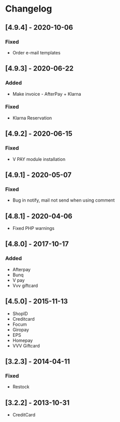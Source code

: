 # Changelog  

## [4.9.4] - 2020-10-06
### Fixed  
- Order e-mail templates  

## [4.9.3] - 2020-06-22
### Added  
- Make invoice - AfterPay + Klarna  

### Fixed  
- Klarna Reservation  

## [4.9.2] - 2020-06-15
### Fixed  
- V PAY module installation  

## [4.9.1] - 2020-05-07
### Fixed  
- Bug in notify, mail not send when using comment  

## [4.8.1] - 2020-04-06
- Fixed PHP warnings  

## [4.8.0] - 2017-10-17
### Added  
- Afterpay  
- Bunq  
- V pay  
- Vvv giftcard  

## [4.5.0] - 2015-11-13
- ShopID  
- Creditcard  
- Focum  
- Giropay  
- EPS  
- Homepay  
- VVV Giftcard  

## [3.2.3] - 2014-04-11
### Fixed  
- Restock  

## [3.2.2] - 2013-10-31
- CreditCard  
